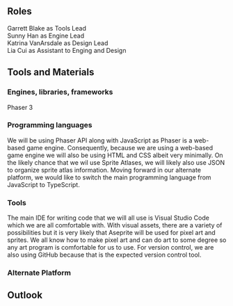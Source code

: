 ## Roles
Garrett Blake as Tools Lead  
Sunny Han as Engine Lead  
Katrina VanArsdale as Design Lead  
Lia Cui as Assistant to Enging and Design  

## Tools and Materials
### Engines, libraries, frameworks
Phaser 3 
### Programming languages
We will be using Phaser API along with JavaScript as Phaser is a web-based game engine. Consequently, because we are using a web-based game engine we will also be using HTML and CSS albeit very minimally. On the likely chance that we wil use Sprite Atlases, we will likely also use JSON to organize sprite atlas information. Moving forward in our alternate platform, we would like to switch the main programming language from JavaScript to TypeScript.
### Tools
The main IDE for writing code that we will all use is Visual Studio Code which we are all comfortable with. With visual assets, there are a variety of possibilities but it is very likely that Aseprite will be used for pixel art and sprites. We all know how to make pixel art and can do art to some degree so any art program is comfortable for us to use. For version control, we are also using GitHub because that is the expected version control tool.
### Alternate Platform

## Outlook